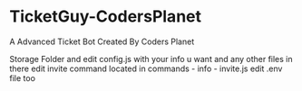 # TicketGuy-CodersPlanet
A Advanced Ticket Bot Created By Coders Planet

Storage Folder and edit config.js with your info u want and any other files in there
edit invite command located in commands - info - invite.js
edit .env file too
